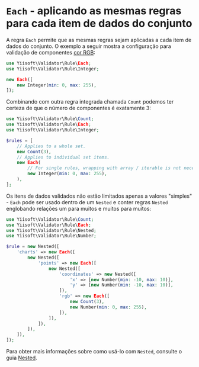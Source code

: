 # `Each` - aplicando as mesmas regras para cada item de dados do conjunto

A regra `Each` permite que as mesmas regras sejam aplicadas a cada item de dados do conjunto. O exemplo a seguir mostra
a configuração para validação de componentes [cor RGB]:

```php
use Yiisoft\Validator\Rule\Each;
use Yiisoft\Validator\Rule\Integer;

new Each([
    new Integer(min: 0, max: 255),
]);
```

Combinando com outra regra integrada chamada `Count` podemos ter certeza de que o número de componentes é exatamente 3:

```php
use Yiisoft\Validator\Rule\Count;
use Yiisoft\Validator\Rule\Each;
use Yiisoft\Validator\Rule\Integer;

$rules = [
    // Applies to a whole set.
    new Count(3),
    // Applies to individual set items.
    new Each(        
        // For single rules, wrapping with array / iterable is not necessary.
        new Integer(min: 0, max: 255),
    ),
];
```

Os itens de dados validados não estão limitados apenas a valores "simples" - `Each` pode ser usado dentro de um `Nested` e conter regras `Nested` englobando relações um para muitos e muitos para muitos:

```php
use Yiisoft\Validator\Rule\Count;
use Yiisoft\Validator\Rule\Each;
use Yiisoft\Validator\Rule\Nested;
use Yiisoft\Validator\Rule\Number;

$rule = new Nested([
    'charts' => new Each([
        new Nested([
            'points' => new Each([
                new Nested([
                    'coordinates' => new Nested([
                        'x' => [new Number(min: -10, max: 10)],
                        'y' => [new Number(min: -10, max: 10)],
                    ]),
                    'rgb' => new Each([
                        new Count(3),
                        new Number(min: 0, max: 255),
                    ]),
                ]),
            ]),
        ]),
    ]),
]);
```

Para obter mais informações sobre como usá-lo com `Nested`, consulte o guia [Nested].

[cor RGB]: https://en.wikipedia.org/wiki/RGB_color_model
[Nested]: built-in-rules-nested.md
